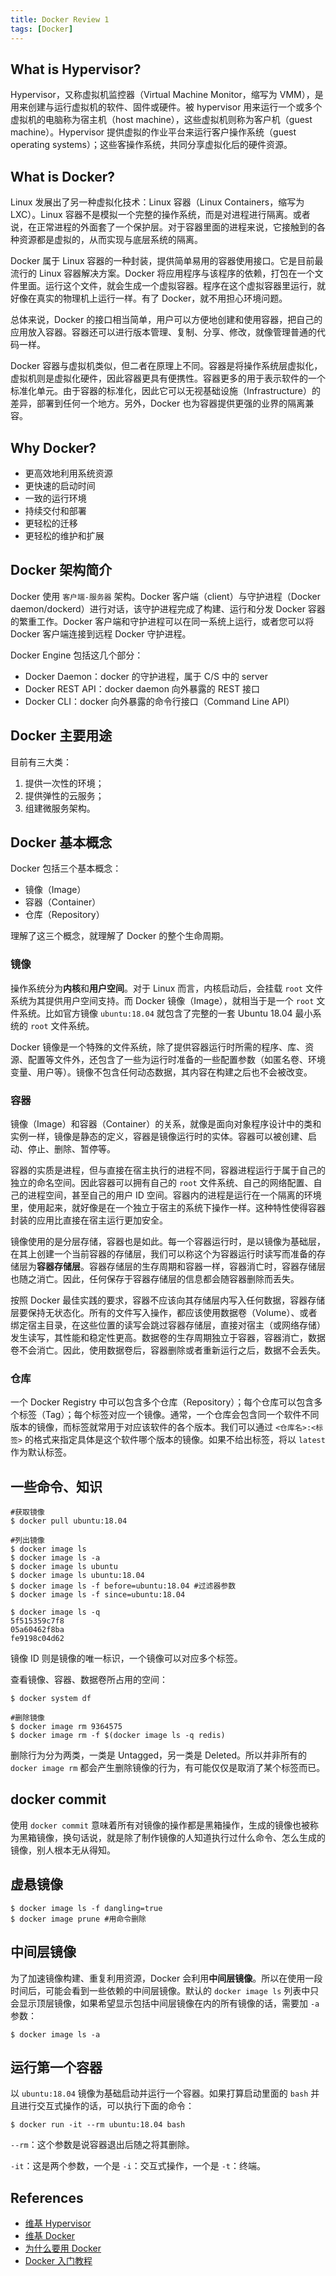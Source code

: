 ```yaml
---
title: Docker Review 1
tags: [Docker]
---
```


## What is Hypervisor?
Hypervisor，又称虚拟机监控器（Virtual Machine Monitor，缩写为 VMM），是用来创建与运行虚拟机的软件、固件或硬件。被 hypervisor 用来运行一个或多个虚拟机的电脑称为宿主机（host machine），这些虚拟机则称为客户机（guest machine）。Hypervisor 提供虚拟的作业平台来运行客户操作系统（guest operating systems）；这些客操作系统，共同分享虚拟化后的硬件资源。

## What is Docker?
Linux 发展出了另一种虚拟化技术：Linux 容器（Linux Containers，缩写为 LXC）。Linux 容器不是模拟一个完整的操作系统，而是对进程进行隔离。或者说，在正常进程的外面套了一个保护层。对于容器里面的进程来说，它接触到的各种资源都是虚拟的，从而实现与底层系统的隔离。

Docker 属于 Linux 容器的一种封装，提供简单易用的容器使用接口。它是目前最流行的 Linux 容器解决方案。Docker 将应用程序与该程序的依赖，打包在一个文件里面。运行这个文件，就会生成一个虚拟容器。程序在这个虚拟容器里运行，就好像在真实的物理机上运行一样。有了 Docker，就不用担心环境问题。

总体来说，Docker 的接口相当简单，用户可以方便地创建和使用容器，把自己的应用放入容器。容器还可以进行版本管理、复制、分享、修改，就像管理普通的代码一样。

Docker 容器与虚拟机类似，但二者在原理上不同。容器是将操作系统层虚拟化，虚拟机则是虚拟化硬件，因此容器更具有便携性。容器更多的用于表示软件的一个标准化单元。由于容器的标准化，因此它可以无视基础设施（Infrastructure）的差异，部署到任何一个地方。另外，Docker 也为容器提供更强的业界的隔离兼容。

## Why Docker?
- 更高效地利用系统资源
- 更快速的启动时间
- 一致的运行环境
- 持续交付和部署
- 更轻松的迁移
- 更轻松的维护和扩展

## Docker 架构简介
Docker 使用 `客户端-服务器` 架构。Docker 客户端（client）与守护进程（Docker daemon/dockerd）进行对话，该守护进程完成了构建、运行和分发 Docker 容器的繁重工作。Docker 客户端和守护进程可以在同一系统上运行，或者您可以将 Docker 客户端连接到远程 Docker 守护进程。

Docker Engine 包括这几个部分：
- Docker Daemon：docker 的守护进程，属于 C/S 中的 server
- Docker REST API：docker daemon 向外暴露的 REST 接口
- Docker CLI：docker 向外暴露的命令行接口（Command Line API）

## Docker 主要用途
目前有三大类：
1. 提供一次性的环境；
2. 提供弹性的云服务；
3. 组建微服务架构。

## Docker 基本概念
Docker 包括三个基本概念：
- 镜像（Image）
- 容器（Container）
- 仓库（Repository）

理解了这三个概念，就理解了 Docker 的整个生命周期。

### 镜像
操作系统分为**内核**和**用户空间**。对于 Linux 而言，内核启动后，会挂载 `root` 文件系统为其提供用户空间支持。而 Docker 镜像（Image），就相当于是一个 `root` 文件系统。比如官方镜像 `ubuntu:18.04` 就包含了完整的一套 Ubuntu 18.04 最小系统的 `root` 文件系统。

Docker 镜像是一个特殊的文件系统，除了提供容器运行时所需的程序、库、资源、配置等文件外，还包含了一些为运行时准备的一些配置参数（如匿名卷、环境变量、用户等）。镜像不包含任何动态数据，其内容在构建之后也不会被改变。

### 容器
镜像（Image）和容器（Container）的关系，就像是面向对象程序设计中的类和实例一样，镜像是静态的定义，容器是镜像运行时的实体。容器可以被创建、启动、停止、删除、暂停等。

容器的实质是进程，但与直接在宿主执行的进程不同，容器进程运行于属于自己的独立的命名空间。因此容器可以拥有自己的 `root` 文件系统、自己的网络配置、自己的进程空间，甚至自己的用户 ID 空间。容器内的进程是运行在一个隔离的环境里，使用起来，就好像是在一个独立于宿主的系统下操作一样。这种特性使得容器封装的应用比直接在宿主运行更加安全。

镜像使用的是分层存储，容器也是如此。每一个容器运行时，是以镜像为基础层，在其上创建一个当前容器的存储层，我们可以称这个为容器运行时读写而准备的存储层为**容器存储层**。容器存储层的生存周期和容器一样，容器消亡时，容器存储层也随之消亡。因此，任何保存于容器存储层的信息都会随容器删除而丢失。

按照 Docker 最佳实践的要求，容器不应该向其存储层内写入任何数据，容器存储层要保持无状态化。所有的文件写入操作，都应该使用数据卷（Volume）、或者绑定宿主目录，在这些位置的读写会跳过容器存储层，直接对宿主（或网络存储）发生读写，其性能和稳定性更高。数据卷的生存周期独立于容器，容器消亡，数据卷不会消亡。因此，使用数据卷后，容器删除或者重新运行之后，数据不会丢失。

### 仓库
一个 Docker Registry 中可以包含多个仓库（Repository）；每个仓库可以包含多个标签（Tag）；每个标签对应一个镜像。通常，一个仓库会包含同一个软件不同版本的镜像，而标签就常用于对应该软件的各个版本。我们可以通过 `<仓库名>:<标签>` 的格式来指定具体是这个软件哪个版本的镜像。如果不给出标签，将以 `latest` 作为默认标签。

## 一些命令、知识
```
#获取镜像
$ docker pull ubuntu:18.04

#列出镜像
$ docker image ls
$ docker image ls -a
$ docker image ls ubuntu
$ docker image ls ubuntu:18.04
$ docker image ls -f before=ubuntu:18.04 #过滤器参数
$ docker image ls -f since=ubuntu:18.04

$ docker image ls -q
5f515359c7f8
05a60462f8ba
fe9198c04d62
```

镜像 ID 则是镜像的唯一标识，一个镜像可以对应多个标签。

查看镜像、容器、数据卷所占用的空间：
```
$ docker system df
```

```
#删除镜像
$ docker image rm 9364575
$ docker image rm -f $(docker image ls -q redis)
```

删除行为分为两类，一类是 Untagged，另一类是 Deleted。所以并非所有的 `docker image rm` 都会产生删除镜像的行为，有可能仅仅是取消了某个标签而已。

## docker commit
使用 `docker commit` 意味着所有对镜像的操作都是黑箱操作，生成的镜像也被称为黑箱镜像，换句话说，就是除了制作镜像的人知道执行过什么命令、怎么生成的镜像，别人根本无从得知。

## 虚悬镜像
```
$ docker image ls -f dangling=true
$ docker image prune #用命令删除
```

## 中间层镜像
为了加速镜像构建、重复利用资源，Docker 会利用**中间层镜像**。所以在使用一段时间后，可能会看到一些依赖的中间层镜像。默认的 `docker image ls` 列表中只会显示顶层镜像，如果希望显示包括中间层镜像在内的所有镜像的话，需要加 `-a` 参数：
```
$ docker image ls -a
```

## 运行第一个容器
以 `ubuntu:18.04` 镜像为基础启动并运行一个容器。如果打算启动里面的 `bash` 并且进行交互式操作的话，可以执行下面的命令：
```
$ docker run -it --rm ubuntu:18.04 bash
```

`--rm`：这个参数是说容器退出后随之将其删除。

`-it`：这是两个参数，一个是 `-i`：交互式操作，一个是 `-t`：终端。

## References
- [维基 Hypervisor](https://zh.wikipedia.org/zh-cn/Hypervisor)
- [维基 Docker](https://zh.wikipedia.org/zh-cn/Docker)
- [为什么要用 Docker](https://yeasy.gitbook.io/docker_practice/introduction/why)
- [Docker 入门教程](https://www.ruanyifeng.com/blog/2018/02/docker-tutorial.html)
